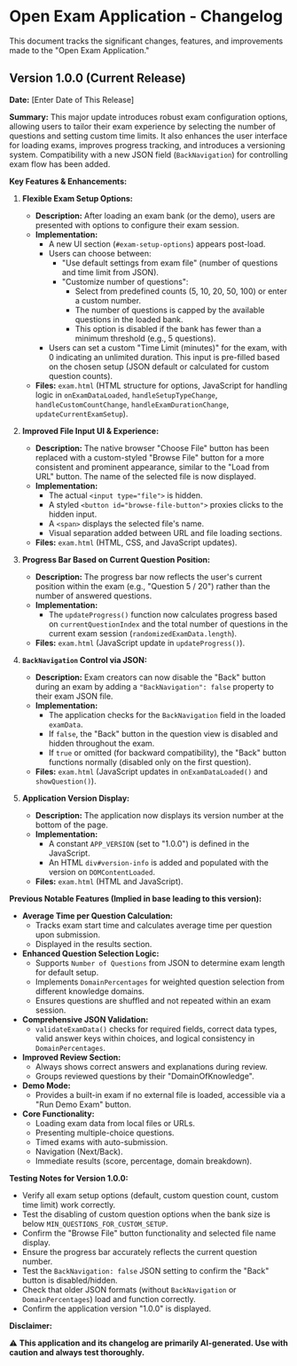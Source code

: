 # Open Exam Application - Changelog

This document tracks the significant changes, features, and improvements made to the "Open Exam Application."

## Version 1.0.0 (Current Release)

**Date:** [Enter Date of This Release]

**Summary:** This major update introduces robust exam configuration options, allowing users to tailor their exam experience by selecting the number of questions and setting custom time limits. It also enhances the user interface for loading exams, improves progress tracking, and introduces a versioning system. Compatibility with a new JSON field (`BackNavigation`) for controlling exam flow has been added.

**Key Features & Enhancements:**

1.  **Flexible Exam Setup Options:**
    *   **Description:** After loading an exam bank (or the demo), users are presented with options to configure their exam session.
    *   **Implementation:**
        *   A new UI section (`#exam-setup-options`) appears post-load.
        *   Users can choose between:
            *   "Use default settings from exam file" (number of questions and time limit from JSON).
            *   "Customize number of questions":
                *   Select from predefined counts (5, 10, 20, 50, 100) or enter a custom number.
                *   The number of questions is capped by the available questions in the loaded bank.
                *   This option is disabled if the bank has fewer than a minimum threshold (e.g., 5 questions).
        *   Users can set a custom "Time Limit (minutes)" for the exam, with 0 indicating an unlimited duration. This input is pre-filled based on the chosen setup (JSON default or calculated for custom question counts).
    *   **Files:** `exam.html` (HTML structure for options, JavaScript for handling logic in `onExamDataLoaded`, `handleSetupTypeChange`, `handleCustomCountChange`, `handleExamDurationChange`, `updateCurrentExamSetup`).

2.  **Improved File Input UI & Experience:**
    *   **Description:** The native browser "Choose File" button has been replaced with a custom-styled "Browse File" button for a more consistent and prominent appearance, similar to the "Load from URL" button. The name of the selected file is now displayed.
    *   **Implementation:**
        *   The actual `<input type="file">` is hidden.
        *   A styled `<button id="browse-file-button">` proxies clicks to the hidden input.
        *   A `<span>` displays the selected file's name.
        *   Visual separation added between URL and file loading sections.
    *   **Files:** `exam.html` (HTML, CSS, and JavaScript updates).

3.  **Progress Bar Based on Current Question Position:**
    *   **Description:** The progress bar now reflects the user's current position within the exam (e.g., "Question 5 / 20") rather than the number of answered questions.
    *   **Implementation:**
        *   The `updateProgress()` function now calculates progress based on `currentQuestionIndex` and the total number of questions in the current exam session (`randomizedExamData.length`).
    *   **Files:** `exam.html` (JavaScript update in `updateProgress()`).

4.  **`BackNavigation` Control via JSON:**
    *   **Description:** Exam creators can now disable the "Back" button during an exam by adding a `"BackNavigation": false` property to their exam JSON file.
    *   **Implementation:**
        *   The application checks for the `BackNavigation` field in the loaded `examData`.
        *   If `false`, the "Back" button in the question view is disabled and hidden throughout the exam.
        *   If `true` or omitted (for backward compatibility), the "Back" button functions normally (disabled only on the first question).
    *   **Files:** `exam.html` (JavaScript updates in `onExamDataLoaded()` and `showQuestion()`).

5.  **Application Version Display:**
    *   **Description:** The application now displays its version number at the bottom of the page.
    *   **Implementation:**
        *   A constant `APP_VERSION` (set to "1.0.0") is defined in the JavaScript.
        *   An HTML `div#version-info` is added and populated with the version on `DOMContentLoaded`.
    *   **Files:** `exam.html` (HTML and JavaScript).

**Previous Notable Features (Implied in base leading to this version):**

*   **Average Time per Question Calculation:**
    *   Tracks exam start time and calculates average time per question upon submission.
    *   Displayed in the results section.
*   **Enhanced Question Selection Logic:**
    *   Supports `Number of Questions` from JSON to determine exam length for default setup.
    *   Implements `DomainPercentages` for weighted question selection from different knowledge domains.
    *   Ensures questions are shuffled and not repeated within an exam session.
*   **Comprehensive JSON Validation:**
    *   `validateExamData()` checks for required fields, correct data types, valid answer keys within choices, and logical consistency in `DomainPercentages`.
*   **Improved Review Section:**
    *   Always shows correct answers and explanations during review.
    *   Groups reviewed questions by their "DomainOfKnowledge".
*   **Demo Mode:**
    *   Provides a built-in exam if no external file is loaded, accessible via a "Run Demo Exam" button.
*   **Core Functionality:**
    *   Loading exam data from local files or URLs.
    *   Presenting multiple-choice questions.
    *   Timed exams with auto-submission.
    *   Navigation (Next/Back).
    *   Immediate results (score, percentage, domain breakdown).

**Testing Notes for Version 1.0.0:**

*   Verify all exam setup options (default, custom question count, custom time limit) work correctly.
*   Test the disabling of custom question options when the bank size is below `MIN_QUESTIONS_FOR_CUSTOM_SETUP`.
*   Confirm the "Browse File" button functionality and selected file name display.
*   Ensure the progress bar accurately reflects the current question number.
*   Test the `BackNavigation: false` JSON setting to confirm the "Back" button is disabled/hidden.
*   Check that older JSON formats (without `BackNavigation` or `DomainPercentages`) load and function correctly.
*   Confirm the application version "1.0.0" is displayed.

**Disclaimer:**

⚠️ **This application and its changelog are primarily AI-generated. Use with caution and always test thoroughly.**